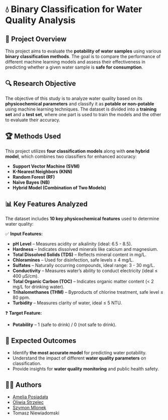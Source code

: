 # 💧 Binary Classification for Water Quality Analysis  

## 📌 Project Overview  
This project aims to evaluate the **potability of water samples** using various **binary classification methods**. The goal is to compare the performance of different machine learning models and assess their effectiveness in predicting whether a given water sample is **safe for consumption**.  

## 🔍 Research Objective  
The objective of this study is to analyze water quality based on its **physicochemical parameters** and classify it as **potable or non-potable** using machine learning techniques. The dataset is divided into a **training set** and a **test set**, where one part is used to train the models and the other to evaluate their accuracy.  

## 🏆 Methods Used  
This project utilizes **four classification models** along with **one hybrid model**, which combines two classifiers for enhanced accuracy:  
- **Support Vector Machine (SVM)**  
- **K-Nearest Neighbors (KNN)**  
- **Random Forest (RF)**  
- **Naïve Bayes (NB)**  
- **Hybrid Model (Combination of Two Models)**  

## 📊 Key Features Analyzed  
The dataset includes **10 key physicochemical features** used to determine water quality:  

✅ **Input Features:**  
- **pH Level** – Measures acidity or alkalinity (ideal: 6.5 - 8.5).  
- **Hardness** – Indicates dissolved minerals like calcium and magnesium.  
- **Total Dissolved Solids (TDS)** – Reflects mineral content in mg/L.  
- **Chloramines** – Used for disinfection, safe levels ≤ 4 mg/L.  
- **Sulfates** – Naturally occurring compounds, ideal range: 3 - 30 mg/L.  
- **Conductivity** – Measures water’s ability to conduct electricity (ideal ≤ 400 μS/cm).  
- **Total Organic Carbon (TOC)** – Indicates organic matter content (< 2 mg/L for drinking water).  
- **Trihalomethanes (THM)** – Byproducts of chlorine treatment, safe level ≤ 80 ppm.  
- **Turbidity** – Measures clarity of water, ideal ≤ 5 NTU.  

❓ **Target Feature:**  
- **Potability** – 1 (safe to drink) / 0 (not safe to drink).  

## 🔬 Expected Outcomes  
- Identify **the most accurate model** for predicting water potability.  
- Understand the impact of different **water quality parameters** on classification.  
- Provide insights for **water quality monitoring** and public health safety.   

## 🧑‍💻 Authors  
- [Amelia Posiadała](https://github.com/posiadalamelia)
- [Oliwia Strzelec](https://github.com/StrzelecO)
- [Szymon Mlonek](https://github.com/symlnk)
- Tomasz Niewiadomski
